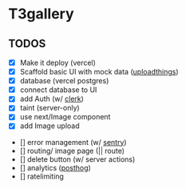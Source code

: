 # T3gallery

## TODOS

- [x] Make it deploy (vercel)
- [x] Scaffold basic UI with mock data ([uploadthings](https://uploadthing.com/))
- [x] database (vercel postgres)
- [x] connect database to UI
- [x] add Auth (w/ [clerk](https://clerk.com/))
- [x] taint (server-only)
- [x] use next/Image component
- [x] add Image upload
- [] error management (w/ [sentry](https://sentry.io/))
- [] routing/ image page (|| route)
- [] delete button (w/ server actions)
- [] analytics ([posthog](https://posthog.com/))
- [] ratelimiting
